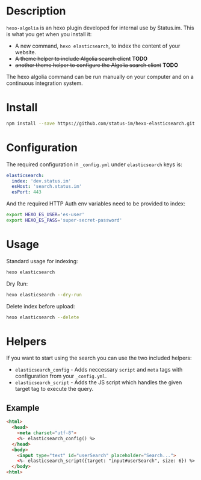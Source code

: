 # Description

`hexo-algolia` is an hexo plugin developed for internal use by Status.im.
This is what you get when you install it:

* A new command, `hexo elasticsearch`, to index the content of your website.
* ~~A theme helper to include Algolia search client~~ __TODO__
* ~~another theme helper to configure the Algolia search client~~ __TODO__

The hexo algolia command can be run manually on your computer and on a continuous integration system.

# Install

```bash
npm install --save https://github.com/status-im/hexo-elasticsearch.git
```

# Configuration

The required configuration in `_config.yml` under `elasticsearch` keys is:
```yaml
elasticsearch:
  index: 'dev.status.im'
  esHost: 'search.status.im'
  esPort: 443
```
And the required HTTP Auth env variables need to be provided to index:
```bash
export HEXO_ES_USER='es-user'
export HEXO_ES_PASS='super-secret-password'
```

# Usage

Standard usage for indexing:
```bash
hexo elasticsearch
```
Dry Run:
```bash
hexo elasticsearch --dry-run
```
Delete index before upload:
```bash
hexo elasticsearch --delete
```

# Helpers

If you want to start using the search you can use the two included helpers:

* `elasticsearch_config` - Adds neccessary `script` and `meta` tags with configuration from your `_config.yml`.
* `elasticsearch_script` - Adds the JS script which handles the given target tag to execute the query.

## Example

```html
<html>
  <head>
    <meta charset="utf-8">
    <%- elasticsearch_config() %>
  </head>
  <body>
    <input type="text" id="userSearch" placeholder="Search...">
    <%- elasticsearch_script({target: "input#userSearch", size: 6}) %>
  </body>
<html>
```
